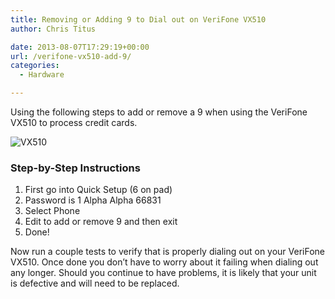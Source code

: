 ```yaml
---
title: Removing or Adding 9 to Dial out on VeriFone VX510
author: Chris Titus

date: 2013-08-07T17:29:19+00:00
url: /verifone-vx510-add-9/
categories:
  - Hardware

---
```

Using the following steps to add or remove a 9 when using the VeriFone VX510 to process credit cards.<!--more-->

![VX510](/images/2013/08/33937_Vx510hero-e1375896480531.webp)

### Step-by-Step Instructions

  1. First go into Quick Setup (6 on pad)
  2. Password is 1 Alpha Alpha 66831
  3. Select Phone
  4. Edit to add or remove 9 and then exit
  5. Done!

Now run a couple tests to verify that is properly dialing out on your VeriFone VX510. Once done you don&#8217;t have to worry about it failing when dialing out any longer. Should you continue to have problems, it is likely that your unit is defective and will need to be replaced.

